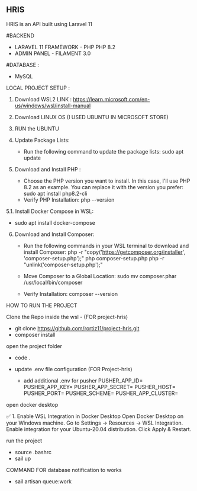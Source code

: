 ## HRIS

HRIS is an API built using Laravel 11

#BACKEND 
  - LARAVEL 11 FRAMEWORK - PHP PHP 8.2
  - ADMIN PANEL - FILAMENT 3.0

#DATABASE :
  -  MySQL

LOCAL PROJECT SETUP : 

1. Download WSL2 
LINK : https://learn.microsoft.com/en-us/windows/wsl/install-manual

2. Download LINUX OS (I USED UBUNTU IN MICROSOFT STORE)

3. RUN the UBUNTU

4. Update Package Lists:
	 - Run the following command to update the package lists:
		 sudo apt update

5. Download and Install PHP : 
	 - Choose the PHP version you want to install. In this case, I'll use PHP 8.2 as an example. You can replace it with the version you prefer:
		 sudo apt install php8.2-cli
	 - Verify PHP Installation:
	   php --version

5.1. Install Docker Compose in WSL:
   - sudo apt install docker-compose

6. Download and Install Composer:

	- Run the following commands in your WSL terminal to download and install Composer:
			php -r "copy('https://getcomposer.org/installer', 'composer-setup.php');"
			php composer-setup.php
			php -r "unlink('composer-setup.php');"

	- Move Composer to a Global Location:
			sudo mv composer.phar /usr/local/bin/composer
	- Verify Installation:
		  composer --version


HOW TO RUN THE PROJECT

Clone the Repo inside the wsl - (FOR project-hris)
- git clone https://github.com/rortiz11/project-hris.git
- composer install 

open the project folder
 - code .
 - update .env file configuration (FOR Project-hris)
	
    - add additional .env for pusher
	PUSHER_APP_ID=
	PUSHER_APP_KEY=
	PUSHER_APP_SECRET=
	PUSHER_HOST=
	PUSHER_PORT=
	PUSHER_SCHEME=
	PUSHER_APP_CLUSTER=
	
open docker desktop

✅ 1. Enable WSL Integration in Docker Desktop
Open Docker Desktop on your Windows machine.
Go to Settings → Resources → WSL Integration.
Enable integration for your Ubuntu-20.04 distribution.
Click Apply & Restart.

run the project
 - source .bashrc
 - sail up

COMMAND FOR database notification to works 
 - sail artisan queue:work
